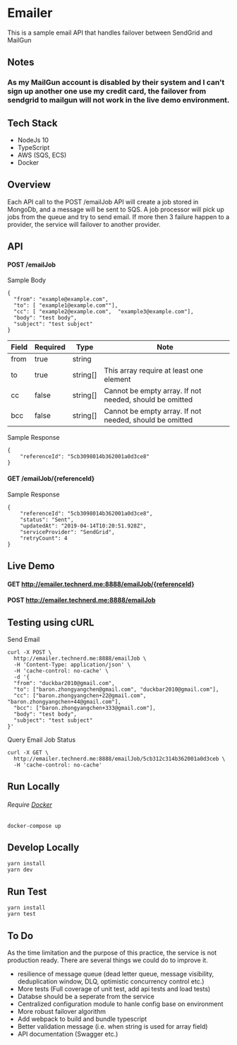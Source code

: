 # Emailer

This is a sample email API that handles failover between SendGrid and MailGun

## Notes

### As my MailGun account is disabled by their system and I can't sign up another one use my credit card, the failover from sendgrid to mailgun will not work in the live demo environment.

## Tech Stack

- NodeJs 10
- TypeScript
- AWS (SQS, ECS)
- Docker

## Overview

Each API call to the POST /emailJob API will create a job stored in MongoDb, and a message will be sent to SQS. A job processor will pick up jobs from the queue and try to send email. If more then 3 failure happen to a provider, the service will failover to another provider.

## API

#### POST /emailJob

Sample Body

```
{
  "from": "example@example.com",
  "to": [ "example1@example.com""],
  "cc": [ "example2@example.com",  "example3@example.com"],
  "body": "test body",
  "subject": "test subject"
}
```

| Field | Required | Type     | Note                                                    |
| ----- | -------- | -------- | ------------------------------------------------------- |
| from  | true     | string   |                                                         |
| to    | true     | string[] | This array require at least one element                 |
| cc    | false    | string[] | Cannot be empty array. If not needed, should be omitted |
| bcc   | false    | string[] | Cannot be empty array. If not needed, should be omitted |

Sample Response

```
{
    "referenceId": "5cb3098014b362001a0d3ce8"
}
```

#### GET /emailJob/{referenceId}

Sample Response

```
{
    "referenceId": "5cb3098014b362001a0d3ce8",
    "status": "Sent",
    "updatedAt": "2019-04-14T10:20:51.928Z",
    "serviceProvider": "SendGrid",
    "retryCount": 4
}
```

## Live Demo

#### GET http://emailer.technerd.me:8888/emailJob/{referenceId}

#### POST http://emailer.technerd.me:8888/emailJob

## Testing using cURL

Send Email

```
curl -X POST \
  http://emailer.technerd.me:8888/emailJob \
  -H 'Content-Type: application/json' \
  -H 'cache-control: no-cache' \
  -d '{
  "from": "duckbar2010@gmail.com",
  "to": ["baron.zhongyangchen@gmail.com", "duckbar2010@gmail.com"],
  "cc": ["baron.zhongyangchen+22@gmail.com", "baron.zhongyangchen+44@gmail.com"],
  "bcc": ["baron.zhongyangchen+333@gmail.com"],
  "body": "test body",
  "subject": "test subject"
}'
```

Query Email Job Status

```
curl -X GET \
  http://emailer.technerd.me:8888/emailJob/5cb312c314b362001a0d3ceb \
  -H 'cache-control: no-cache'
```

## Run Locally

###### Require [Docker](https://www.docker.com)

```
docker-compose up
```

## Develop Locally

```
yarn install
yarn dev
```

## Run Test

```
yarn install
yarn test
```

## To Do

As the time limitation and the purpose of this practice, the service is not production ready. There are several things we could do to improve it.

- resilience of message queue (dead letter queue, message visibility, deduplication window, DLQ, optimistic concurrency control etc.)
- More tests (Full coverage of unit test, add api tests and load tests)
- Databse should be a seperate from the service
- Centralized configuration module to hanle config base on environment
- More robust failover algorithm
- Add webpack to build and bundle typescript
- Better validation message (i.e. when string is used for array field)
- API documentation (Swagger etc.)
